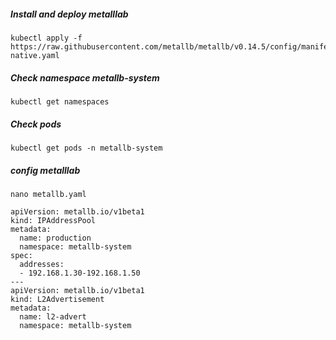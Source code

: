 
##### Install and deploy metalllab
```
kubectl apply -f https://raw.githubusercontent.com/metallb/metallb/v0.14.5/config/manifests/metallb-native.yaml
```

##### Check namespace metallb-system
```
kubectl get namespaces
```

##### Check pods
```
kubectl get pods -n metallb-system
```


##### config metalllab

```
nano metallb.yaml

apiVersion: metallb.io/v1beta1
kind: IPAddressPool
metadata:
  name: production
  namespace: metallb-system
spec:
  addresses:
  - 192.168.1.30-192.168.1.50
---
apiVersion: metallb.io/v1beta1
kind: L2Advertisement
metadata:
  name: l2-advert
  namespace: metallb-system

```

